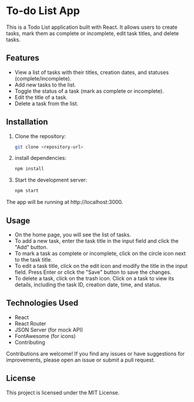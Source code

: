 # To-do List App

This is a Todo List application built with React. It allows users to create tasks, mark them as complete or incomplete, edit task titles, and delete tasks.

## Features

- View a list of tasks with their titles, creation dates, and statuses (complete/incomplete).
- Add new tasks to the list.
- Toggle the status of a task (mark as complete or incomplete).
- Edit the title of a task.
- Delete a task from the list.

## Installation

1. Clone the repository:

   ```bash
   git clone <repository-url>

2. install dependencies:
   ```bash
   npm install

3. Start the development server:
   ```bash
   npm start

The app will be running at http://localhost:3000.

## Usage

- On the home page, you will see the list of tasks.
- To add a new task, enter the task title in the input field and click the "Add" button.
- To mark a task as complete or incomplete, click on the circle icon next to the task title.
- To edit a task title, click on the edit icon and modify the title in the input field. Press Enter or click the "Save" button to save the changes.
- To delete a task, click on the trash icon.
Click on a task to view its details, including the task ID, creation date, time, and status.

## Technologies Used

- React
- React Router
- JSON Server (for mock API)
- FontAwesome (for icons)
- Contributing

Contributions are welcome! If you find any issues or have suggestions for improvements, please open an issue or submit a pull request.

## License

This project is licensed under the MIT License.

